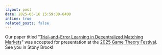 ```yaml
---
layout: post
date: 2025-05-16 15:59:00-0400
inline: true
related_posts: false
---
```


Our paper titled "[Trial-and-Error Learning in Decentralized Matching Markets](https://scholar.google.com/citations?view_op=view_citation&hl=en&user=qTLTpGcAAAAJ&citation_for_view=qTLTpGcAAAAJ:_FxGoFyzp5QC)" was accepted for presentation at the [2025 Game Theory Festival](https://gtcenter.org). See you in Stony Brook!